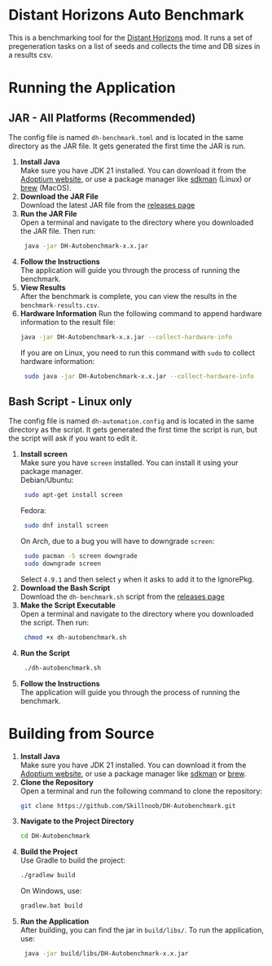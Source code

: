 # Distant Horizons Auto Benchmark
This is a benchmarking tool for the [Distant Horizons](https://modrinth.com/mod/distanthorizons) mod. It runs a set of pregeneration tasks on a list of seeds and collects the time and DB sizes in a results csv.

# Running the Application

## JAR - All Platforms (Recommended)
The config file is named `dh-benchmark.toml` and is located in the same directory as the JAR file. It gets generated the first time the JAR is run.
1. **Install Java**\
   Make sure you have JDK 21 installed. You can download it from the [Adoptium website](https://adoptium.net/temurin/releases/?version=21), or use a package manager like [sdkman](https://sdkman.io/) (Linux) or [brew](https://brew.sh/) (MacOS).
2. **Download the JAR File**  
   Download the latest JAR file from the [releases page](https://github.com/Skillnoob/DH-Autobenchmark/releases)
3. **Run the JAR File**  
   Open a terminal and navigate to the directory where you downloaded the JAR file. Then run:
   ```bash
    java -jar DH-Autobenchmark-x.x.jar
   ```
4. **Follow the Instructions**  
   The application will guide you through the process of running the benchmark.
5. **View Results**  
   After the benchmark is complete, you can view the results in the `benchmark-results.csv`.
6. **Hardware Information**
   Run the following command to append hardware information to the result file:
    ```bash
    java -jar DH-Autobenchmark-x.x.jar --collect-hardware-info
    ```
   If you are on Linux, you need to run this command with `sudo` to collect hardware information:
   ```bash
    sudo java -jar DH-Autobenchmark-x.x.jar --collect-hardware-info
   ```

## Bash Script - Linux only
The config file is named `dh-automation.config` and is located in the same directory as the script. It gets generated the first time the script is run, but the script will ask if you want to edit it.
1. **Install screen**  
   Make sure you have `screen` installed. You can install it using your package manager.\
   Debian/Ubuntu:
   ```bash
    sudo apt-get install screen
   ```
   Fedora:
   ```bash
    sudo dnf install screen
   ```
   On Arch, due to a bug you will have to downgrade `screen`:
    ```bash
     sudo pacman -S screen downgrade
     sudo downgrade screen
    ```
   Select `4.9.1` and then select `y` when it asks to add it to the IgnorePkg.
2. **Download the Bash Script**  
   Download the `dh-benchmark.sh` script from
   the [releases page](https://github.com/Skillnoob/DH-Autobenchmark/releases)
3. **Make the Script Executable**  
   Open a terminal and navigate to the directory where you downloaded the script. Then run:
   ```bash
    chmod +x dh-autobenchmark.sh
   ```
4. **Run the Script**
    ```bash
     ./dh-autobenchmark.sh
    ```
5. **Follow the Instructions**\
   The application will guide you through the process of running the benchmark.

# Building from Source

1. **Install Java**\
   Make sure you have JDK 21 installed. You can download it from the [Adoptium website](https://adoptium.net/temurin/releases/?version=21), or use a package manager like [sdkman](https://sdkman.io/) or [brew](https://brew.sh/).
2. **Clone the Repository**  
   Open a terminal and run the following command to clone the repository:
   ```bash
   git clone https://github.com/Skillnoob/DH-Autobenchmark.git
   ```
3. **Navigate to the Project Directory**
   ```bash
   cd DH-Autobenchmark
   ```
4. **Build the Project**  
   Use Gradle to build the project:
   ```bash
   ./gradlew build
   ```
   On Windows, use:
   ```cmd
   gradlew.bat build
   ```
5. **Run the Application**  
   After building, you can find the jar in `build/libs/`. To run the application, use:
   ```bash
    java -jar build/libs/DH-Autobenchmark-x.x.jar
   ```